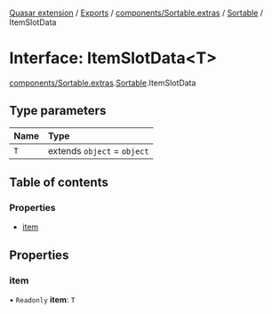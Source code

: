 [Quasar extension](../index.md) / [Exports](../modules.md) / [components/Sortable.extras](../modules/components_Sortable_extras.md) / [Sortable](../modules/components_Sortable_extras.Sortable.md) / ItemSlotData

# Interface: ItemSlotData<T\>

[components/Sortable.extras](../modules/components_Sortable_extras.md).[Sortable](../modules/components_Sortable_extras.Sortable.md).ItemSlotData

## Type parameters

| Name | Type |
| :------ | :------ |
| `T` | extends `object` = `object` |

## Table of contents

### Properties

- [item](components_Sortable_extras.Sortable.ItemSlotData.md#item)

## Properties

### item

• `Readonly` **item**: `T`
